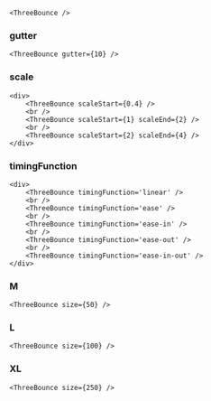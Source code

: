     <ThreeBounce />

### gutter

    <ThreeBounce gutter={10} />

### scale
    
    <div>
        <ThreeBounce scaleStart={0.4} />
        <br />
        <ThreeBounce scaleStart={1} scaleEnd={2} />
        <br />
        <ThreeBounce scaleStart={2} scaleEnd={4} />
    </div>

### timingFunction

    <div>
        <ThreeBounce timingFunction='linear' />
        <br />
        <ThreeBounce timingFunction='ease' />
        <br />
        <ThreeBounce timingFunction='ease-in' />
        <br />
        <ThreeBounce timingFunction='ease-out' />
        <br />
        <ThreeBounce timingFunction='ease-in-out' />
    </div>

### M

    <ThreeBounce size={50} />

### L

    <ThreeBounce size={100} />

### XL

    <ThreeBounce size={250} />
